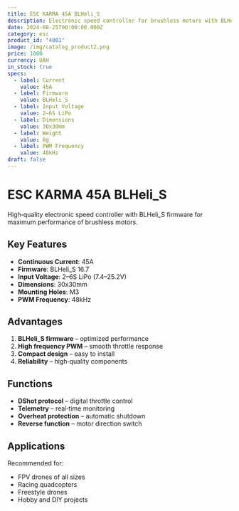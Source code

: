 ```yaml
---
title: ESC KARMA 45A BLHeli_S
description: Electronic speed controller for brushless motors with BLHeli_S firmware
date: 2024-08-25T00:00:00.000Z
category: esc
product_id: "4001"
image: /img/catalog_product2.png
price: 1000
currency: UAH
in_stock: true
specs:
  - label: Current
    value: 45A
  - label: Firmware
    value: BLHeli_S
  - label: Input Voltage
    value: 2–6S LiPo
  - label: Dimensions
    value: 30x30mm
  - label: Weight
    value: 8g
  - label: PWM Frequency
    value: 48kHz
draft: false
---
```


# ESC KARMA 45A BLHeli_S

High‑quality electronic speed controller with BLHeli_S firmware for maximum performance of brushless motors.

## Key Features

- **Continuous Current**: 45A  
- **Firmware**: BLHeli_S 16.7  
- **Input Voltage**: 2–6S LiPo (7.4–25.2V)  
- **Dimensions**: 30x30mm  
- **Mounting Holes**: M3  
- **PWM Frequency**: 48kHz  

## Advantages

1. **BLHeli_S firmware** – optimized performance  
2. **High frequency PWM** – smooth throttle response  
3. **Compact design** – easy to install  
4. **Reliability** – high‑quality components  

## Functions

- **DShot protocol** – digital throttle control  
- **Telemetry** – real‑time monitoring  
- **Overheat protection** – automatic shutdown  
- **Reverse function** – motor direction switch  

## Applications

Recommended for:
- FPV drones of all sizes  
- Racing quadcopters  
- Freestyle drones  
- Hobby and DIY projects
